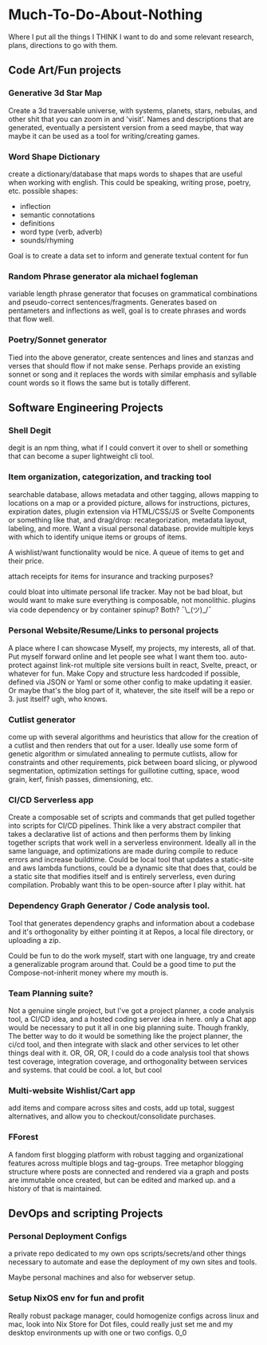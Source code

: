 # Much-To-Do-About-Nothing

Where I put all the things I THINK I want to do and some relevant research, plans,
directions to go with them.

## Code Art/Fun projects

### Generative 3d Star Map

Create a 3d traversable universe, with systems, planets, stars, nebulas, and other shit
that you can zoom in and 'visit'. Names and descriptions that are generated, eventually
a persistent version from a seed maybe, that way maybe it can be used as a tool for
writing/creating games.

### Word Shape Dictionary

create a dictionary/database that maps words to shapes that are useful when working with
english. This could be speaking, writing prose, poetry, etc.
possible shapes:

- inflection
- semantic connotations
- definitions
- word type (verb, adverb)
- sounds/rhyming

Goal is to create a data set to inform and generate textual content for fun

### Random Phrase generator ala michael fogleman

variable length phrase generator that focuses on grammatical combinations and
pseudo-correct sentences/fragments. Generates based on pentameters and inflections as
well, goal is to create phrases and words that flow well.

### Poetry/Sonnet generator

Tied into the above generator, create sentences and lines and stanzas and verses that
should flow if not make sense. Perhaps provide an existing sonnet or song and it
replaces the words with similar emphasis and syllable count words so it flows the same
but is totally different.

## Software Engineering Projects

### Shell Degit

degit is an npm thing, what if I could convert it over to shell or something that can
become a super lightweight cli tool.

### Item organization, categorization, and tracking tool

searchable database, allows metadata and other tagging, allows mapping to locations on a
map or a provided picture, allows for instructions, pictures, expiration dates, plugin
extension via HTML/CSS/JS or Svelte Components or something like that, and drag/drop:
recategorization, metadata layout, labeling, and more. Want a visual personal database.
provide multiple keys with which to identify unique items or groups of items.

A wishlist/want functionality would be nice. A queue of items to get and their price.

attach receipts for items for insurance and tracking purposes?

could bloat into ultimate personal life tracker. May not be bad bloat, but would want to
make sure everything is composable, not monolithic. plugins via code dependency or by
container spinup? Both? ¯\\\_(ツ)\_/¯

### Personal Website/Resume/Links to personal projects

A place where I can showcase Myself, my projects, my interests, all of that. Put myself
forward online and let people see what I want them too.
auto-protect against link-rot
multiple site versions built in react, Svelte, preact, or whatever for fun.
Make Copy and structure less hardcoded if possible, defined via JSON or Yaml or some
other config to make updating it easier.
Or maybe that's the blog part of it, whatever, the site itself will be a repo or 3. just
itself? ugh, who knows.

### Cutlist generator

come up with several algorithms and heuristics that allow for the creation of a cutlist
and then renders that out for a user. Ideally use some form of genetic algorithm or
simulated annealing to permute cutlists, allow for constraints and other requirements,
pick between board slicing, or plywood segmentation, optimization settings for
guillotine cutting, space, wood grain, kerf, finish passes, dimensioning, etc.

### CI/CD Serverless app

Create a composable set of scripts and commands that get pulled together into scripts
for CI/CD pipelines. Think like a very abstract compiler that takes a declarative list
of actions and then performs them by linking together scripts that work well in a
serverless environment. Ideally all in the same language, and optimizations are made
during compile to reduce errors and increase buildtime. Could be local tool that
updates a static-site and aws lambda functions, could be a dynamic site that does
that, could be a static site that modifies itself and is entirely serverless, even
during compilation. Probably want this to be open-source after I play withit.
hat

### Dependency Graph Generator / Code analysis tool.

Tool that generates dependency graphs and information about a codebase and it's
orthogonality by either pointing it at Repos, a local file directory, or uploading a
zip.

Could be fun to do the work myself, start with one language, try and create a
generalizable program around that. Could be a good time to put the Compose-not-inherit
money where my mouth is.

### Team Planning suite?

Not a genuine single project, but I've got a project planner, a code analysis tool, a
CI/CD idea, and a hosted coding server idea in here. only a Chat app would be necessary
to put it all in one big planning suite. Though frankly, The better way to do it would
be something like the project planner, the ci/cd tool, and then integrate with slack and
other services to let other things deal with it. OR, OR, OR, I could do a code analysis
tool that shows test coverage, integration coverage, and orthogonality between services
and systems. that could be cool. a lot, but cool

### Multi-website Wishlist/Cart app

add items and compare across sites and costs, add up total, suggest alternatives, and
allow you to checkout/consolidate purchases.

### FForest

A fandom first blogging platform with robust tagging and organizational features across
multiple blogs and tag-groups. Tree metaphor blogging structure where posts are
connected and rendered via a graph and posts are immutable once created, but can be
edited and marked up. and a history of that is maintained.

## DevOps and scripting Projects

### Personal Deployment Configs

a private repo dedicated to my own ops scripts/secrets/and other things necessary to
automate and ease the deployment of my own sites and tools.

Maybe personal machines and also for webserver setup.

### Setup NixOS env for fun and profit

Really robust package manager, could homogenize configs across linux and mac, look into
Nix Store for Dot files, could really just set me and my desktop environments up with
one or two configs. 0_0
